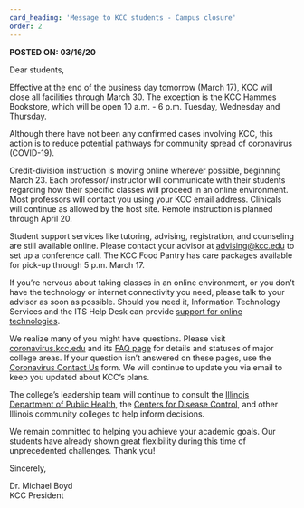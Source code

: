 ```yaml
---
card_heading: 'Message to KCC students - Campus closure'
order: 2
---
```


<p><strong>POSTED ON: 03/16/20</strong></p>
<p><strong></strong>Dear students,</p>
<p>Effective at the end of the business day tomorrow (March 17), KCC will close all facilities through March 30. The exception is the KCC Hammes Bookstore, which will be open 10 a.m. - 6 p.m. Tuesday, Wednesday and Thursday.</p>
<p>Although there have not been any confirmed cases involving KCC, this action is to reduce potential pathways for community spread of coronavirus (COVID-19).</p>
<p>Credit-division instruction is moving online wherever possible, beginning March 23. Each professor/ instructor will communicate with their students regarding how their specific classes will proceed in an online environment. Most professors will contact you using your KCC email address. Clinicals will continue as allowed by the host site. Remote instruction is planned through April 20.</p>
<p>Student support services like tutoring, advising, registration, and counseling are still available online. Please contact your advisor at <a target="_blank" rel="noopener noreferrer" href="mailto:advising@kcc.edu">advising@kcc.edu</a> to set up a conference call. The KCC Food Pantry has care packages available for pick-up through 5 p.m. March 17.</p>
<p>If you&rsquo;re nervous about taking classes in an online environment, or you don&rsquo;t have the technology or internet connectivity you need, please talk to your advisor as soon as possible. Should you need it, Information Technology Services and the ITS Help Desk can provide <a target="_blank" rel="noopener noreferrer" href="http://www.kcc.edu/students/helpful/it/Pages/helpdesk.aspx">support for online technologies</a>.</p>
<p>We realize many of you might have questions. Please visit <a target="_blank" rel="noopener noreferrer" href="https://coronavirus.kcc.edu/">coronavirus.kcc.edu</a> and its <a target="_blank" rel="noopener noreferrer" href="https://coronavirus.kcc.edu/faq/">FAQ page</a> for details and statuses of major college areas. If your question isn&rsquo;t answered on these pages, use the <a target="_blank" rel="noopener noreferrer" href="https://coronavirus.kcc.edu/contact-us/">Coronavirus Contact Us</a> form. We will continue to update you via email to keep you updated about KCC&rsquo;s plans.</p>
<p>The college&rsquo;s leadership team will continue to consult the <a target="_blank" rel="noopener noreferrer" href="http://www.dph.illinois.gov/topics-services/diseases-and-conditions/diseases-a-z-list/coronavirus">Illinois Department of Public Health</a>, the <a target="_blank" rel="noopener noreferrer" href="https://www.cdc.gov/coronavirus/2019-nCoV/index.html">Centers for Disease Control</a>, and other Illinois community colleges to help inform decisions.</p>
<p>We remain committed to helping you achieve your academic goals. Our students have already shown great flexibility during this time of unprecedented challenges. Thank you!</p>
<p>Sincerely,</p>
<p>Dr. Michael Boyd<br />KCC President</p>
